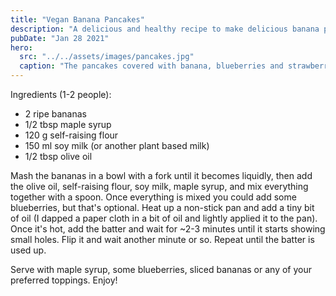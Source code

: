 ```yaml
---
title: "Vegan Banana Pancakes"
description: "A delicious and healthy recipe to make delicious banana pancakes"
pubDate: "Jan 28 2021"
hero:
  src: "../../assets/images/pancakes.jpg"
  caption: "The pancakes covered with banana, blueberries and strawberries"
---
```


Ingredients (1-2 people):

- 2 ripe bananas
- 1/2 tbsp maple syrup
- 120 g self-raising flour
- 150 ml soy milk (or another plant based milk)
- 1/2 tbsp olive oil

Mash the bananas in a bowl with a fork until it becomes liquidly, then add the
olive oil, self-raising flour, soy milk, maple syrup, and mix everything
together with a spoon. Once everything is mixed you could add some blueberries,
but that's optional. Heat up a non-stick pan and add a tiny bit of oil (I dapped
a paper cloth in a bit of oil and lightly applied it to the pan). Once it's hot,
add the batter and wait for ~2-3 minutes until it starts showing small holes.
Flip it and wait another minute or so. Repeat until the batter is used up.

Serve with maple syrup, some blueberries, sliced bananas or any of your
preferred toppings. Enjoy!
